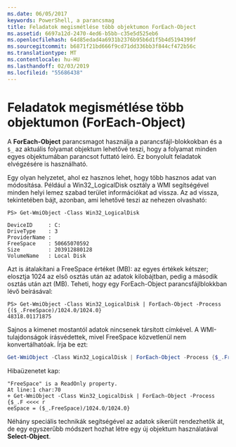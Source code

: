 ```yaml
---
ms.date: 06/05/2017
keywords: PowerShell, a parancsmag
title: Feladatok megismétlése több objektumon ForEach-Object
ms.assetid: 6697a12d-2470-4ed6-b5bb-c35e5d525eb6
ms.openlocfilehash: 64d85edad4a6931b2376b95b6d1f5b4d5194399f
ms.sourcegitcommit: b6871f21bd666f9cd71dd336bb3f844cf472b56c
ms.translationtype: MT
ms.contentlocale: hu-HU
ms.lasthandoff: 02/03/2019
ms.locfileid: "55686438"
---
```

# <a name="repeating-a-task-for-multiple-objects-foreach-object"></a>Feladatok megismétlése több objektumon (ForEach-Object)

A **ForEach-Object** parancsmagot használja a parancsfájl-blokkokban és a `$_` az aktuális folyamat objektum lehetővé teszi, hogy a folyamat minden egyes objektumában parancsot futtató leíró. Ez bonyolult feladatok elvégzésére is használható.

Egy olyan helyzetet, ahol ez hasznos lehet, hogy több hasznos adat van módosítása. Például a Win32_LogicalDisk osztály a WMI segítségével minden helyi lemez szabad terület információkat ad vissza. Az ad vissza, tekintetében bájt, azonban, ami lehetővé teszi az nehezen olvasható:

```
PS> Get-WmiObject -Class Win32_LogicalDisk

DeviceID     : C:
DriveType    : 3
ProviderName :
FreeSpace    : 50665070592
Size         : 203912880128
VolumeName   : Local Disk
```

Azt is átalakítani a FreeSpace értéket (MB): az egyes értékek kétszer; elosztja 1024 az első osztás után az adatok kilobájtban, pedig a második osztás után azt (MB). Teheti, hogy egy ForEach-Object parancsfájlblokkban lévő beírásával:

```
PS> Get-WmiObject -Class Win32_LogicalDisk | ForEach-Object -Process {($_.FreeSpace)/1024.0/1024.0}
48318.01171875
```

Sajnos a kimenet mostantól adatok nincsenek társított címkével. A WMI-tulajdonságok írásvédettek, mivel FreeSpace közvetlenül nem konvertálhatóak. Írja be ezt:

```powershell
Get-WmiObject -Class Win32_LogicalDisk | ForEach-Object -Process {$_.FreeSpace = ($_.FreeSpace)/1024.0/1024.0}
```

Hibaüzenetet kap:

```output
"FreeSpace" is a ReadOnly property.
At line:1 char:70
+ Get-WmiObject -Class Win32_LogicalDisk | ForEach-Object -Process {$_.F <<<< r
eeSpace = ($_.FreeSpace)/1024.0/1024.0}
```

Néhány speciális technikák segítségével az adatok sikerült rendezhetők át, de egy egyszerűbb módszert hozhat létre egy új objektum használatával **Select-Object**.